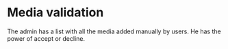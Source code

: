 # Media validation
The admin has a list with all the media added manually by users. He has the power of accept or decline.